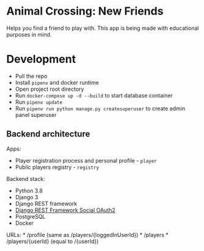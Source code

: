# Animal Crossing: New Friends

Helps you find a friend to play with.
This app is being made with educational purposes in mind.


# Development

* Pull the repo
* Install `pipenv` and docker runtime
* Open project root directory
* Run `docker-compose up -d --build` to start database container
* Run `pipenv update`
* Run `pipenv run python manage.py createsuperuser` to create admin panel superuser


## Backend architecture

Apps:

* Player registration process and personal profile - `player`
* Public players registry - `registry`


Backend stack:
* Python 3.8
* Django 3
* Django REST framework
* [Django REST Framework Social OAuth2](https://github.com/RealmTeam/django-rest-framework-social-oauth2)
* PostgreSQL
* Docker


URLs:
    * /profile (same as /players/{loggedInUserId})
    * /players
    * /players/{userId} (equal to /{userId})
